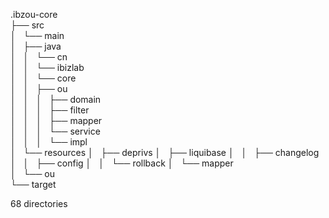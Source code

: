 .ibzou-core  
├── src  
│   └── main  
│       ├── java  
│       │   └── cn  
│       │       └── ibizlab  
│       │           └── core  
│       │               ├── ou  
│       │               │   ├── domain  
│       │               │   ├── filter  
│       │               │   ├── mapper  
│       │               │   └── service  
│       │               │       └── impl  
│       └── resources
│           ├── deprivs
│           ├── liquibase
│           │   ├── changelog
│           │   ├── config
│           │   └── rollback
│           └── mapper  
│               └── ou  
└── target  


68 directories
